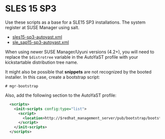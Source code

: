 # SLES 15 SP3

Use these scripts as a base for a SLE15 SP3 installations. The system register at SUSE Manager using salt.

- [sles15-sp3-autoyast.xml](sles15-sp3-autoyast.xml)
- [sle_sap15-sp3-autoyast.xml](sle_sap15-sp3-autoyast.xml)

When using newer SUSE Manager/Uyuni versions (4.2+), you will need to replace the `$distrotree` variable in the AutoYaST profile with your kickstartable distribution tree name.

It might also be possible that **snippets** are not recognized by the booted installer. In this case, create a bootstrap script:

```shell
# mgr-bootstrap
```

Also, add the following section to the AutoYaST profile:

```xml
  <scripts>
    <init-scripts config:type="list">
      <script>
        <location>http://$redhat_management_server/pub/bootstrap/bootstrap.sh</location>
      </script>
    </init-scripts>
  </scripts>
```
